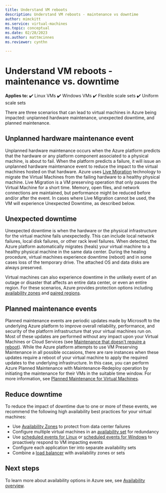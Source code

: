 ```yaml
---
title: Understand VM reboots
description: Understand VM reboots - maintenance vs downtime
author: mimckitt
ms.service: virtual-machines
ms.topic: conceptual
ms.date: 02/28/2023
ms.author: mattmcinnes
ms.reviewer: cynthn

---
```


# Understand VM reboots - maintenance vs. downtime

**Applies to:** :heavy_check_mark: Linux VMs :heavy_check_mark: Windows VMs :heavy_check_mark: Flexible scale sets :heavy_check_mark: Uniform scale sets

There are three scenarios that can lead to virtual machines in Azure being impacted: unplanned hardware maintenance, unexpected downtime, and planned maintenance.

## Unplanned hardware maintenance event
Unplanned hardware maintenance occurs when the Azure platform predicts that the hardware or any platform component associated to a physical machine, is about to fail. When the platform predicts a failure, it will issue an unplanned hardware maintenance event to reduce the impact to the virtual machines hosted on that hardware. Azure uses [Live Migration](./maintenance-and-updates.md) technology to migrate the Virtual Machines from the failing hardware to a healthy physical machine. Live Migration is a VM preserving operation that only pauses the Virtual Machine for a short time. Memory, open files, and network connections are maintained, but performance might be reduced before and/or after the event. In cases where Live Migration cannot be used, the VM will experience Unexpected Downtime, as described below.


## Unexpected downtime
Unexpected downtime is when the hardware or the physical infrastructure for the virtual machine fails unexpectedly. This can include local network failures, local disk failures, or other rack level failures. When detected, the Azure platform automatically migrates (heals) your virtual machine to a healthy physical machine in the same data center. During the healing procedure, virtual machines experience downtime (reboot) and in some cases loss of the temporary drive. The attached OS and data disks are always preserved.

Virtual machines can also experience downtime in the unlikely event of an outage or disaster that affects an entire data center, or even an entire region. For these scenarios, Azure provides protection options including  [availability zones](../availability-zones/az-overview.md) and [paired regions](regions.md#region-pairs).

## Planned maintenance events
Planned maintenance events are periodic updates made by Microsoft to the underlying Azure platform to improve overall reliability, performance, and security of the platform infrastructure that your virtual machines run on. Most of these updates are performed without any impact upon your Virtual Machines or Cloud Services (see [Maintenance that doesn't require a reboot](maintenance-and-updates.md#maintenance-that-doesnt-require-a-reboot)). While the Azure platform attempts to use VM Preserving Maintenance in all possible occasions, there are rare instances when these updates require a reboot of your virtual machine to apply the required updates to the underlying infrastructure. In this case, you can perform Azure Planned Maintenance with Maintenance-Redeploy operation by initiating the maintenance for their VMs in the suitable time window. For more information, see [Planned Maintenance for Virtual Machines](maintenance-and-updates.md).

## Reduce downtime
To reduce the impact of downtime due to one or more of these events, we recommend the following high availability best practices for your virtual machines:

* Use [Availability Zones](../availability-zones/az-overview.md) to protect from data center failures
* Configure multiple virtual machines in an [availability set](availability-set-overview.md) for redundancy
* Use [scheduled events for Linux](./linux/scheduled-events.md) or [scheduled events for Windows](./windows/scheduled-events.md) to proactively respond to VM impacting events
* Configure each application tier into separate availability sets
* Combine a [load balancer](../load-balancer/load-balancer-overview.md) with availability zones or sets

## Next steps
To learn more about availability options in Azure see, see [Availability overview](availability.md).
